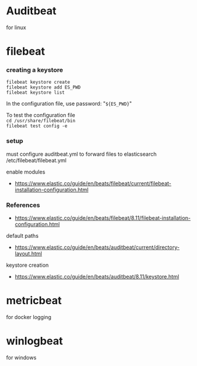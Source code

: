 # Auditbeat
for linux

# filebeat

### creating a keystore
`filebeat keystore create`<br>
`filebeat keystore add ES_PWD`<br>
`filebeat keystore list`

In the configuration file, use password: "`${ES_PWD}`"

To test the configuration file<br>
`cd /usr/share/filebeat/bin`<br>
`filebeat test config -e`

### setup
must configure auditbeat.yml to forward files to elasticsearch
/etc/filebeat/filebeat.yml

enable modules
- https://www.elastic.co/guide/en/beats/filebeat/current/filebeat-installation-configuration.html



### References
- https://www.elastic.co/guide/en/beats/filebeat/8.11/filebeat-installation-configuration.html

default paths

- https://www.elastic.co/guide/en/beats/auditbeat/current/directory-layout.html

keystore creation
 - https://www.elastic.co/guide/en/beats/auditbeat/8.11/keystore.html

# metricbeat
for docker logging

# winlogbeat
for windows
